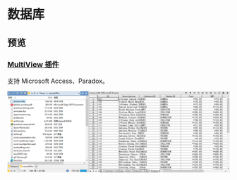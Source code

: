# 数据库
## 预览
### [MultiView 插件](../../浏览/查看/查看器.md#oracle-outside-in-viewer)
支持 Microsoft Access、Paradox。

![](../../浏览/查看/images/查看器/Oracle/db.png)